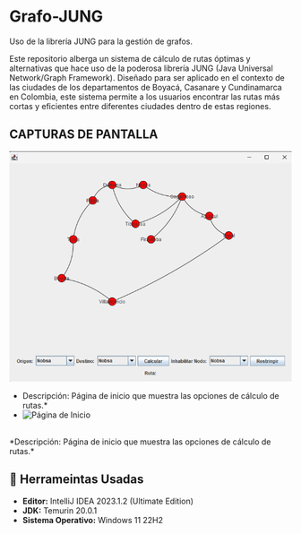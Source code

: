 # Grafo-JUNG
Uso de la librería JUNG para la gestión de grafos.

Este repositorio alberga un sistema de cálculo de rutas óptimas y alternativas que hace uso de la poderosa librería JUNG (Java Universal Network/Graph Framework). Diseñado para ser aplicado en el contexto de las ciudades de los departamentos de Boyacá, Casanare y Cundinamarca en Colombia, este sistema permite a los usuarios encontrar las rutas más cortas y eficientes entre diferentes ciudades dentro de estas regiones.

## CAPTURAS DE PANTALLA
![Página de Inicio](https://github.com/jhonsalazar01/Grafo-JUNG/blob/main/Graf/Screen/IMG_01.png)
* Descripción: Página de inicio que muestra las opciones de cálculo de rutas.*
* <img src="[/ruta/a/la/imagen1.png](https://github.com/jhonsalazar01/Grafo-JUNG/blob/main/Graf/Screen/IMG_01.png)" alt="Página de Inicio" width="300"/>
<br>
*Descripción: Página de inicio que muestra las opciones de cálculo de rutas.*


## :hammer: Herrameintas Usadas

- **Editor:** IntelliJ IDEA 2023.1.2 (Ultimate Edition)
- **JDK:** Temurin 20.0.1
- **Sistema Operativo:** Windows 11 22H2
